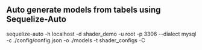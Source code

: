 
## Auto generate models from tabels using Sequelize-Auto
sequelize-auto -h localhost -d shader_demo -u root -p 3306 --dialect mysql -c ./config/config.json -o ./models -t shader_configs -C 